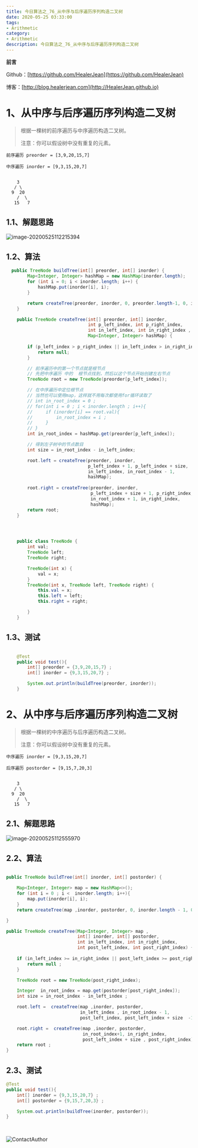 ```yaml
---
title: 今日算法之_76_从中序与后序遍历序列构造二叉树
date: 2020-05-25 03:33:00
tags: 
- Arithmetic
category: 
- Arithmetic
description: 今日算法之_76_从中序与后序遍历序列构造二叉树
---
```


**前言**     

 Github：[https://github.com/HealerJean](https://github.com/HealerJean)         

 博客：[http://blog.healerjean.com](http://HealerJean.github.io)          



# 1、从中序与后序遍历序列构造二叉树
> 根据一棵树的前序遍历与中序遍历构造二叉树。    
>
> 注意：你可以假设树中没有重复的元素。



```
前序遍历 preorder = [3,9,20,15,7]

中序遍历 inorder = [9,3,15,20,7]


    3
   / \
  9  20
    /  \
   15   7
```




## 1.1、解题思路 

![image-20200525112215394](https://raw.githubusercontent.com/HealerJean/HealerJean.github.io/master/blogImages/image-20200525112215394.png)



## 1.2、算法

```java
  public TreeNode buildTree(int[] preorder, int[] inorder) {
        Map<Integer, Integer> hashMap = new HashMap(inorder.length);
        for (int i = 0; i < inorder.length; i++) {
            hashMap.put(inorder[i], i);
        }

        return createTree(preorder, inorder, 0, preorder.length-1, 0, inorder.length-1,  hashMap);
    }

    public TreeNode createTree(int[] preorder, int[] inorder, 
                               int p_left_index, int p_right_index, 
                               int in_left_index, int in_right_index , 
                               Map<Integer, Integer> hashMap) {
        
        if (p_left_index > p_right_index || in_left_index > in_right_index) {
            return null;
        }

        // 前序遍历中的第一个节点就是根节点
        // 先把中序遍历 中的  根节点找到，然后以这个节点开始创建左右节点
        TreeNode root = new TreeNode(preorder[p_left_index]);

        // 在中序遍历中定位根节点
        // 当然也可以使用map，这样就不用每次都使用for循环读取了
        // int in_root_index = 0 ;
        // for(int i = 0 ; i < inorder.length ; i++){
        //     if (inorder[i] == root.val){
        //         in_root_index = i ;
        //     }
        // }
        int in_root_index = hashMap.get(preorder[p_left_index]);

        // 得到左子树中的节点数目
        int size = in_root_index - in_left_index;

        root.left = createTree(preorder, inorder, 
                               p_left_index + 1, p_left_index + size, 
                               in_left_index, in_root_index - 1, 
                               hashMap);
        
        root.right = createTree(preorder, inorder, 
                                p_left_index + size + 1, p_right_index, 
                                in_root_index + 1, in_right_index, 
                                hashMap);
        return root;
    }




    public class TreeNode {
        int val;
        TreeNode left;
        TreeNode right;

        TreeNode(int x) {
            val = x;
        }
        TreeNode(int x, TreeNode left, TreeNode right) {
            this.val = x;
            this.left = left;
            this.right = right;

        }
    }

```




## 1.3、测试 

```java

    @Test
    public void test(){
        int[] preorder = {3,9,20,15,7} ;
        int[] inorder = {9,3,15,20,7} ;

        System.out.println(buildTree(preorder, inorder));
    }

```





# 2、从中序与后序遍历序列构造二叉树

> 根据一棵树的中序遍历与后序遍历构造二叉树。     
>
> 注意：你可以假设树中没有重复的元素。





```
中序遍历 inorder = [9,3,15,20,7]

后序遍历 postorder = [9,15,7,20,3]


    3
   / \
  9  20
    /  \
   15   7
```



## 2.1、解题思路 

![image-20200525112555970](https://raw.githubusercontent.com/HealerJean/HealerJean.github.io/master/blogImages/image-20200525112555970.png)



## 2.2、算法

```java

public TreeNode buildTree(int[] inorder, int[] postorder) {

    Map<Integer, Integer> map = new HashMap<>();
    for (int i = 0 ; i <  inorder.length; i++){
        map.put(inorder[i], i);
    }
    return createTree(map ,inorder, postorder, 0, inorder.length - 1, 0, postorder.length - 1);

}

public TreeNode createTree(Map<Integer, Integer> map ,
                           int[] inorder, int[] postorder, 
                           int in_left_index, int in_right_index, 
                           int post_left_index, int post_right_index) {
    
    if (in_left_index >= in_right_index || post_left_index >= post_right_index){
        return null ;
    }

    TreeNode root = new TreeNode(post_right_index);

    Integer  in_root_index = map.get(postorder[post_right_index]);
    int size = in_root_index - in_left_index ;

    root.left =  createTree(map ,inorder, postorder, 
                            in_left_index , in_root_index - 1, 
                            post_left_index, post_left_index + size  -1) ;

    root.right =  createTree(map ,inorder, postorder, 
                             in_root_index+1, in_right_index, 
                             post_left_index + size , post_right_index) ;
    return root ;
}
```




## 2.3、测试 

```java
@Test
public void test(){
    int[] inorder = {9,3,15,20,7} ;
    int[] postorder = {9,15,7,20,3} ;

    System.out.println(buildTree(inorder, postorder));
}
```



​          

![ContactAuthor](https://raw.githubusercontent.com/HealerJean/HealerJean.github.io/master/assets/img/artical_bottom.jpg)



<link rel="stylesheet" href="https://unpkg.com/gitalk/dist/gitalk.css">

<script src="https://unpkg.com/gitalk@latest/dist/gitalk.min.js"></script> 
<div id="gitalk-container"></div>    
 <script type="text/javascript">
    var gitalk = new Gitalk({
		clientID: `1d164cd85549874d0e3a`,
		clientSecret: `527c3d223d1e6608953e835b547061037d140355`,
		repo: `HealerJean.github.io`,
		owner: 'HealerJean',
		admin: ['HealerJean'],
		id: 'AAAAAAAAAAAAAAA',
    });
    gitalk.render('gitalk-container');
</script> 
